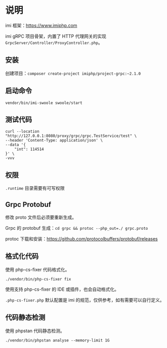 # 说明

imi 框架：<https://www.imiphp.com>

imi gRPC 项目骨架，内置了 HTTP 代理网关的实现 `GrpcServer/Controller/ProxyController.php`。

## 安装

创建项目：`composer create-project imiphp/project-grpc:~2.1.0`

## 启动命令

`vendor/bin/imi-swoole swoole/start`

## 测试代码

```shell
curl --location "http://127.0.0.1:8080/proxy/grpc/grpc.TestService/test" \
--header 'Content-Type: application/json' \
--data '{
    "int": 114514
}' \
-vvv
```

## 权限

`.runtime` 目录需要有可写权限

## Grpc Protobuf

修改 proto 文件后必须要重新生成。

Grpc 的 protobuf 生成：`cd grpc && protoc --php_out=./ grpc.proto`

protoc 下载和安装：<https://github.com/protocolbuffers/protobuf/releases>

## 格式化代码

使用 php-cs-fixer 代码格式化。

`./vendor/bin/php-cs-fixer fix`

使用支持 php-cs-fixer 的 IDE 或插件，也会自动格式化。

`.php-cs-fixer.php` 默认配置是 imi 的规范，仅供参考，如有需要可以自行定义。

## 代码静态检测

使用 phpstan 代码静态检测。

`./vendor/bin/phpstan analyse --memory-limit 1G`
